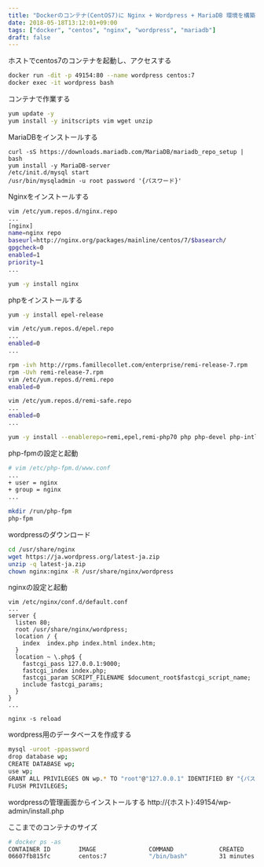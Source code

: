 ```yaml
---
title: "Dockerのコンテナ(CentOS7)に Nginx + Wordpress + MariaDB 環境を構築する"
date: 2018-05-18T13:12:01+09:00
tags: ["docker", "centos", "nginx", "wordpress", "mariadb"]
draft: false
---
```


<!--more-->

ホストでcentos7のコンテナを起動し、アクセスする

```bash
docker run -dit -p 49154:80 --name wordpress centos:7
docker exec -it wordpress bash
```

コンテナで作業する
```bash
yum update -y
yum install -y initscripts vim wget unzip
```

MariaDBをインストールする
```
curl -sS https://downloads.mariadb.com/MariaDB/mariadb_repo_setup | bash
yum install -y MariaDB-server
/etc/init.d/mysql start
/usr/bin/mysqladmin -u root password '{パスワード}'
```

Nginxをインストールする

```bash
vim /etc/yum.repos.d/nginx.repo
...
[nginx]
name=nginx repo
baseurl=http://nginx.org/packages/mainline/centos/7/$basearch/
gpgcheck=0
enabled=1
priority=1
...

yum -y install nginx
```

phpをインストールする

```bash
yum -y install epel-release

vim /etc/yum.repos.d/epel.repo
...
enabled=0
...

rpm -ivh http://rpms.famillecollet.com/enterprise/remi-release-7.rpm
rpm -Uvh remi-release-7.rpm
vim /etc/yum.repos.d/remi.repo
enabled=0

vim /etc/yum.repos.d/remi-safe.repo
...
enabled=0
...

yum -y install --enablerepo=remi,epel,remi-php70 php php-devel php-intl php-mbstring php-pdo php-gd php-mysqlnd php-fpm
```

php-fpmの設定と起動

```bash
# vim /etc/php-fpm.d/www.conf
...
+ user = nginx
+ group = nginx
...

mkdir /run/php-fpm
php-fpm
```

wordpressのダウンロード

```bash
cd /usr/share/nginx
wget https://ja.wordpress.org/latest-ja.zip
unzip -q latest-ja.zip
chown nginx:nginx -R /usr/share/nginx/wordpress
```

nginxの設定と起動
```
vim /etc/nginx/conf.d/default.conf
...
server {
  listen 80;
  root /usr/share/nginx/wordpress;
  location / {
    index  index.php index.html index.htm;
  }
  location ~ \.php$ {
    fastcgi_pass 127.0.0.1:9000;
    fastcgi_index index.php;
    fastcgi_param SCRIPT_FILENAME $document_root$fastcgi_script_name;
    include fastcgi_params;
  }
}
...

nginx -s reload
```

wordpress用のデータベースを作成する
```bash
mysql -uroot -ppassword
drop database wp;
CREATE DATABASE wp;
use wp;
GRANT ALL PRIVILEGES ON wp.* TO "root"@"127.0.0.1" IDENTIFIED BY "{パスワード}";
FLUSH PRIVILEGES;
```

wordpressの管理画面からインストールする
http://{ホスト}:49154/wp-admin/install.php

ここまでのコンテナのサイズ
```bash
# docker ps -as
CONTAINER ID        IMAGE               COMMAND             CREATED             STATUS              PORTS                     NAMES               SIZE
06607fb815fc        centos:7            "/bin/bash"         31 minutes ago      Up 31 minutes       0.0.0.0:49154->80/tcp     wordpress           1.44GB (virtual 1.63GB)
```

